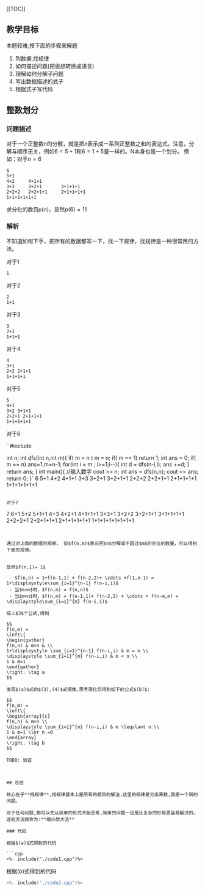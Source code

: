 [[TOC]]

## 教学目标

本题较难,按下面的步骤来解题

1. 列数据,找规律
1. 如何描述问题(把思想转换成语言)
2. 理解如何分解子问题
3. 写出数据描述的式子
4. 根据式子写代码

## 整数划分

### 问题描述

对于一个正整数$n$的分解，就是把$n$表示成一系列正整数之和的表达式。注意，分解与顺序无关，例如$6=5+1$和$6=1+5$是一样的。N本身也是一个划分。
例如：对于$n=6$

```
6
5+1
4+2     4+1+1
3+3     3+2+1       3+1+1+1
2+2+2   2+2+1+1     2+1+1+1+1
1+1+1+1+1+1
```
求分化的数目$p(n)$，显然$p(6) = 11$

### 解析

不知道如何下手，把所有的数据都写一下，找一下规律，找规律是一种很常用的方法。


对于1

```
1
```

对于2

```
2
1+1
```

对于3

```
3
2+1
1+1+1
```

对于4

```
4
3+1
2+2 2+1+1
1+1+1+1
```

对于5

```
5
4+1
3+2 3+1+1
2+2+1 2+1+1+1
1+1+1+1+1
```

对于6

``#include <cstdio>

int n;
int dfs(int n,int m){
    if( m > n ) m = n;
    if( m == 1) return 1;
    int ans = 0;
    if( m == n) ans=1,m=n-1;
    for(int i = m ; i>=1;i--){
        int d = dfs(n-i,i);
        ans +=d;
    }
    return ans;
}
int main(){
    //输入数字
    cout >> n;
    int ans = dfs(n,n);
    cout << ans;
    return 0;
}`
6
5+1
4+2     4+1+1
3+3     3+2+1       3+2+1+1
2+2+2   2+2+1+1     2+1+1+1+1
1+1+1+1+1+1
```

对于7

```
7
6+1
5+2 5+1+1
4+3 4+2+1 4+1+1+1
3+3+1 3+2+2 3+2+1+1 3+1+1+1+1
2+2+2+1 2+2+1+1+1 2+1+1+1+1+1
1+1+1+1+1+1+1+1
```


通过对上面的数据的观察， 设$f(n,m)$表示把$n$分解成不超过$m$的分法的数量，可以得到下面的规律。


显然$f(n,1)= 1$

 - $f(n,n) = 1+f(n-1,1) + f(n-2,2)+ \cdots +f(1,n-1) = 1+\displaystyle\sum_{i=1}^{n-1} f(n-i,i)$
 - 当$m>n$时，$f(n,m) = f(n,n)$
 - 当$m<n$时，$f(n,m) = f(n-1,1)+ f(n-2,2) + \cdots + f(n-m,m) = \displaystyle\sum_{i=1}^{m} f(n-i,i)$

综上$3$个公式,得到

$$
f(n,m) =
\left\{
\begin{gather}
f(n,n) & m>n & \\
1+\displaystyle \sum_{i=1}^{n-1} f(n-i,i) & m = n \\
\displaystyle \sum_{i=1}^{m} f(n-i,i) & m < n \\
1 & m=1 
\end{gather}
\right. \tag a
$$

发现$(a)$式的$(3),(4)$式很像,思考简化后得到如下的公式$(b)$:

$$
f(n,m) =
\left\{
\begin{array}{c}
f(n,n) & m>n \\
\displaystyle \sum_{i=1}^{m} f(n-i,i) & m \leqslant n \\
1 & m=1 \lor n =0
\end{array}
\right. \tag b
$$

TODO: 验证



## 总结

核心在于**找规律**,找规律基本上是所有的题目的解法,这里的规律是分出来数,就是一个新的问题。

对于任何问题,都可以先从简单的形式开始思考,简单的问题一定是比复杂的形势更容易解决的。这处方法我称为:**缩小放大法**

### 代码

根据$(a)$式得到的代码

```cpp
<%- include("./code1.cpp")%>
```

根据$(b)$式得到的代码

```cpp
<%- include("./code2.cpp")%>
```